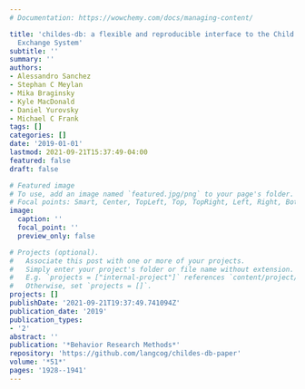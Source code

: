 ```yaml
---
# Documentation: https://wowchemy.com/docs/managing-content/

title: 'childes-db: a flexible and reproducible interface to the Child Language Data
  Exchange System'
subtitle: ''
summary: ''
authors:
- Alessandro Sanchez
- Stephan C Meylan
- Mika Braginsky
- Kyle MacDonald
- Daniel Yurovsky
- Michael C Frank
tags: []
categories: []
date: '2019-01-01'
lastmod: 2021-09-21T15:37:49-04:00
featured: false
draft: false

# Featured image
# To use, add an image named `featured.jpg/png` to your page's folder.
# Focal points: Smart, Center, TopLeft, Top, TopRight, Left, Right, BottomLeft, Bottom, BottomRight.
image:
  caption: ''
  focal_point: ''
  preview_only: false

# Projects (optional).
#   Associate this post with one or more of your projects.
#   Simply enter your project's folder or file name without extension.
#   E.g. `projects = ["internal-project"]` references `content/project/deep-learning/index.md`.
#   Otherwise, set `projects = []`.
projects: []
publishDate: '2021-09-21T19:37:49.741094Z'
publication_date: '2019'
publication_types:
- '2'
abstract: ''
publication: '*Behavior Research Methods*'
repository: 'https://github.com/langcog/childes-db-paper'
volume: '*51*'
pages: '1928--1941'
---
```

